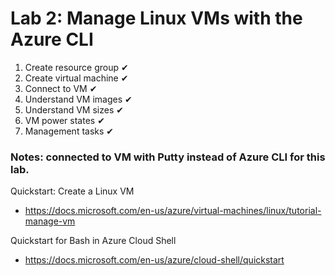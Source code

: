 # Lab 2: Manage Linux VMs with the Azure CLI

1. Create resource group  ✔
2. Create virtual machine  ✔
3. Connect to VM  ✔
4. Understand VM images  ✔
5. Understand VM sizes  ✔
6. VM power states  ✔
7. Management tasks  ✔

### Notes: connected to VM with Putty instead of Azure CLI for this lab. 

Quickstart: Create a Linux VM
* https://docs.microsoft.com/en-us/azure/virtual-machines/linux/tutorial-manage-vm

Quickstart for Bash in Azure Cloud Shell
* https://docs.microsoft.com/en-us/azure/cloud-shell/quickstart
